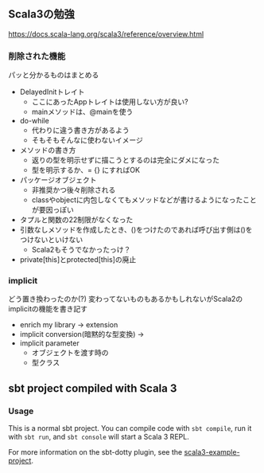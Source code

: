 ## Scala3の勉強  
https://docs.scala-lang.org/scala3/reference/overview.html

### 削除された機能
パッと分かるものはまとめる

- DelayedInitトレイト
  - ここにあったAppトレイトは使用しない方が良い?
  - mainメソッドは、@mainを使う
- do-while
  - 代わりに違う書き方があるよう
  - そもそもそんなに使わないイメージ
- メソッドの書き方
  - 返りの型を明示せずに描こうとするのは完全にダメになった
  - 型を明示するか、= {} にすればOK
- パッケージオブジェクト
  - 非推奨かつ後々削除される
  - classやobjectに内包しなくてもメソッドなどが書けるようになったことが要因っぽい
- タプルと関数の22制限がなくなった
- 引数なしメソッドを作成したとき、()をつけたのであれば呼び出す側は()をつけないといけない
  - Scala2もそうでなかったっけ？
- private[this]とprotected[this]の廃止

### implicit
どう置き換わったのか(?)
変わってないものもあるかもしれないがScala2のimplicitの機能を書き記す

- enrich my library → extension
- implicit conversion(暗黙的な型変換) →
- implicit parameter
  - オブジェクトを渡す時の
  - 型クラス

## sbt project compiled with Scala 3

### Usage

This is a normal sbt project. You can compile code with `sbt compile`, run it with `sbt run`, and `sbt console` will start a Scala 3 REPL.

For more information on the sbt-dotty plugin, see the
[scala3-example-project](https://github.com/scala/scala3-example-project/blob/main/README.md).
